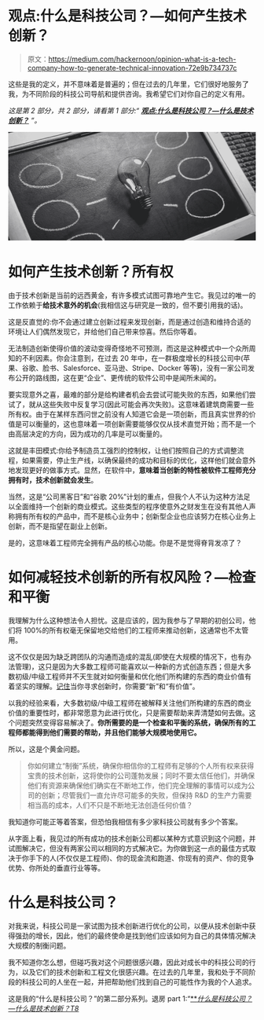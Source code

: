 # 观点:什么是科技公司？—如何产生技术创新？

> 原文：<https://medium.com/hackernoon/opinion-what-is-a-tech-company-how-to-generate-technical-innovation-72e9b734737c>

这些是我的定义，并不意味着是普遍的；但在过去的几年里，它们很好地服务了我，为不同阶段的科技公司导航和提供咨询。我希望它们对你自己的定义有用。

*这是第 2 部分，共 2 部分，请看第 1 部分:“* [***观点:什么是科技公司？—什么是技术创新？***](https://hackernoon.com/opinion-what-is-a-tech-company-what-is-technical-innovation-5d41628227e7) *”。*

![](img/2a6950f05aa1d79369892a5325a171f9.png)

# 如何产生技术创新？所有权

由于技术创新是当前的远西黄金，有许多模式试图可靠地产生它。我见过的唯一的工作依赖于**给技术意外的机会**(我相信这与研究是一致的，但不要引用我的话)。

这是反直觉的:你不会通过建立创新过程来发现创新，而是通过创造和维持合适的环境让人们偶然发现它，并给他们自己带来惊喜。然后你等着。

无法制造创新使得价值的波动变得奇怪地不可预测，而这是这种模式中一个众所周知的不利因素。你会注意到，在过去 20 年中，在一群极度增长的科技公司中(苹果、谷歌、脸书、Salesforce、亚马逊、Stripe、Docker 等等)，没有一家公司发布公开的路线图，这在更“企业”、更传统的软件公司中是闻所未闻的。

要实现意外之喜，最难的部分是给构建者机会去尝试可能失败的东西，如果他们尝试了，就从这些失败中反复学习(因此可能会再次失败)。这意味着建筑商需要一些所有权。由于在某样东西问世之前没有人知道它会是一项创新，而且真实世界的价值是可以衡量的，这也意味着一项创新需要能够仅仅从技术直觉开始；而不是一个由高层决定的方向，因为成功的几率是可以衡量的。

这就是丰田模式:你给予制造员工强烈的控制权，让他们按照自己的方式调整流程，如果需要，停止生产线，以确保最终的成功和目标的优化，这样他们就会意外地发现更好的做事方式。显然，在软件中，**意味着当创新的特性被软件工程师充分拥有时，技术创新就会发生**。

当然，这是“公司黑客日”和“谷歌 20%”计划的重点，但我个人不认为这种方法足以全面维持一个创新的商业模式。这些类型的程序使意外之财发生在没有其他人声称拥有所有权的产品中，而不是核心业务中；创新型企业也应该努力在核心业务上创新，而不是指望在副业上创新。

是的，这意味着工程师完全拥有产品的核心功能。你是不是觉得脊背发凉了？

# 如何减轻技术创新的所有权风险？—检查和平衡

我理解为什么这种想法令人担忧。这是应该的，因为我参与了早期的初创公司，他们将 100%的所有权毫无保留地交给他们的工程师来推动创新，这通常也不太管用。

这不仅仅是因为缺乏跨团队的沟通而造成的混乱(即使在大规模的情况下，也有办法管理)，这只是因为大多数工程师可能喜欢以一种新的方式创造东西；但是大多数初级/中级工程师并不天生就对如何衡量和优化他们所构建的东西的商业价值有着坚实的理解。[记住](https://hackernoon.com/opinion-what-is-a-tech-company-what-is-technical-innovation-5d41628227e7)当你寻求创新时，你需要“新”和“有价值”。

以我的经验来看，大多数初级/中级工程师在被解释关注他们所构建的东西的商业价值的重要性时，都非常愿意为此进行优化，只是需要帮助来弄清楚如何去做。这个问题突然变得容易解决了。**你所需要的是一个检查和平衡的系统，确保所有的工程师都能得到他们需要的帮助，并且他们能够大规模地使用它。**

所以，这是个黄金问题。

> 你如何建立“制衡”系统，确保你相信你的工程师有足够的个人所有权来获得宝贵的技术创新，这将使你的公司蓬勃发展；同时不要太信任他们，并确保他们有资源来确保他们确实在不断地工作，他们完全理解的事情可以成为公司的创新；尽管我们一直允许尽可能多的失败，但保持 R&D 的生产力需要相当高的成本，人们不只是不断地无法创造任何价值？

我知道你可能正等着答案，但恐怕我相信有多少家科技公司就有多少个答案。

从字面上看，我见过的所有成功的技术创新公司都以某种方式意识到这个问题，并试图解决它，但没有两家公司以相同的方式解决它。为你做到这一点的最佳方式取决于你手下的人(不仅仅是工程师)、你的现金流和跑道、你现有的资产、你的竞争优势、你所处的垂直行业等等。

# 什么是科技公司？

对我来说，科技公司是一家试图为技术创新进行优化的公司，以便从技术创新中获得强劲的增长，因此，他们的最终使命是找到他们应该如何为自己的具体情况解决大规模的制衡问题。

我不知道你怎么想，但碰巧我对这个问题很感兴趣，因此对成长中的科技公司的行为，以及它们的技术创新和工程文化很感兴趣。在过去的几年里，我和处于不同阶段的科技公司的人坐在一起，并把帮助他们找到自己的可能性作为我的个人追求。

这是我的“什么是科技公司？”的第二部分系列。退房 part 1:“[***什么是科技公司？—什么是技术创新？*T8**](https://hackernoon.com/opinion-what-is-a-tech-company-what-is-technical-innovation-5d41628227e7)